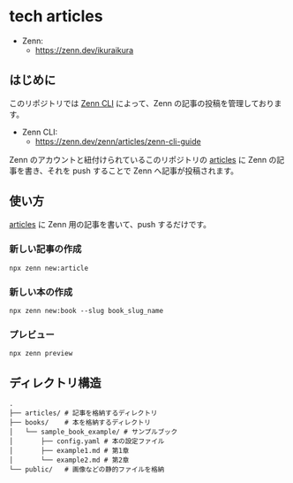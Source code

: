 # tech articles

- Zenn:
  - https://zenn.dev/ikuraikura

## はじめに

このリポジトリでは [Zenn CLI](https://zenn.dev/zenn/articles/zenn-cli-guide) によって、Zenn の記事の投稿を管理しております。

- Zenn CLI:
  - https://zenn.dev/zenn/articles/zenn-cli-guide

Zenn のアカウントと紐付けられているこのリポジトリの [articles](https://github.com/suguruTakahashi-1234/tech-articles/tree/main/articles) に Zenn の記事を書き、それを push することで Zenn へ記事が投稿されます。

## 使い方

[articles](https://github.com/suguruTakahashi-1234/tech-articles/tree/main/articles) に Zenn 用の記事を書いて、push するだけです。

### 新しい記事の作成

```shell
npx zenn new:article
```

### 新しい本の作成

```shell
npx zenn new:book --slug book_slug_name
```

### プレビュー

```shell
npx zenn preview
```

## ディレクトリ構造

```
.
├── articles/ # 記事を格納するディレクトリ
├── books/    # 本を格納するディレクトリ
│   └── sample_book_example/ # サンプルブック
│       ├── config.yaml # 本の設定ファイル
│       ├── example1.md # 第1章
│       └── example2.md # 第2章
└── public/   # 画像などの静的ファイルを格納
